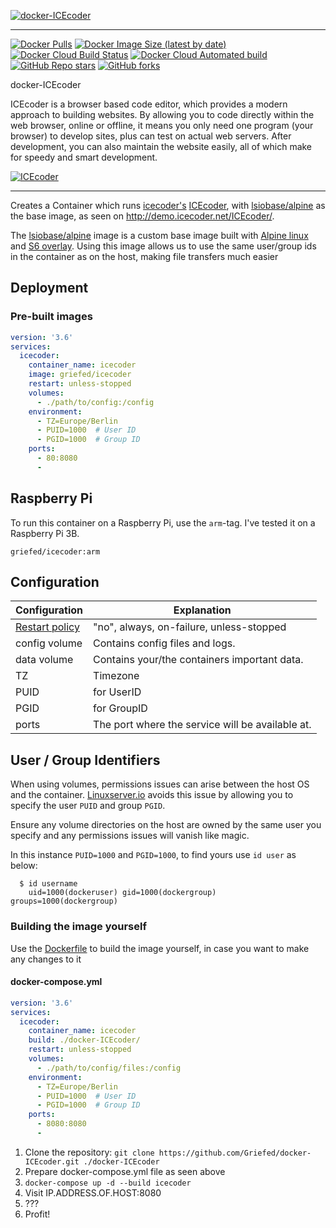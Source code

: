 [![docker-ICEcoder](https://i.griefed.de/images/2020/11/18/docker-ICEcoder_header.png)](https://github.com/Griefed/docker-ICEcoder)

---

[![Docker Pulls](https://img.shields.io/docker/pulls/griefed/icecoder?style=flat-square)](https://hub.docker.com/repository/docker/griefed/icecoder)
[![Docker Image Size (latest by date)](https://img.shields.io/docker/image-size/griefed/icecoder?label=Image%20size&sort=date&style=flat-square)](https://hub.docker.com/repository/docker/griefed/icecoder)
[![Docker Cloud Build Status](https://img.shields.io/docker/cloud/build/griefed/icecoder?label=Docker%20build&style=flat-square)](https://hub.docker.com/repository/docker/griefed/icecoder)
[![Docker Cloud Automated build](https://img.shields.io/docker/cloud/automated/griefed/icecoder?label=Docker%20build&style=flat-square)](https://hub.docker.com/repository/docker/griefed/icecoder)
[![GitHub Repo stars](https://img.shields.io/github/stars/Griefed/docker-ICEcoder?label=GitHub%20Stars&style=social)](https://github.com/Griefed/docker-ICEcoder)
[![GitHub forks](https://img.shields.io/github/forks/Griefed/docker-ICEcoder?label=GitHub%20Forks&style=social)](https://github.com/Griefed/docker-ICEcoder)

docker-ICEcoder

ICEcoder is a browser based code editor, which provides a modern approach to building websites. By allowing you to code directly within the web browser, online or offline, it means you only need one program (your browser) to develop sites, plus can test on actual web servers. After development, you can also maintain the website easily, all of which make for speedy and smart development.

[![ICEcoder](https://i.griefed.de/images/2020/11/18/docker-ICEcoder_screenshot.png)](https://github.com/icecoder/ICEcoder)

---

Creates a Container which runs [icecoder's](https://github.com/icecoder) [ICEcoder](https://github.com/icecoder/ICEcoder), with [lsiobase/alpine](https://hub.docker.com/r/lsiobase/alpine) as the base image, as seen on http://demo.icecoder.net/ICEcoder/.

The [lsiobase/alpine](https://hub.docker.com/r/lsiobase/alpine) image is a custom base image built with [Alpine linux](https://alpinelinux.org/) and [S6 overlay](https://github.com/just-containers/s6-overlay).
Using this image allows us to use the same user/group ids in the container as on the host, making file transfers much easier

## Deployment

### Pre-built images

```docker-compose.yml
version: '3.6'
services:
  icecoder:
    container_name: icecoder
    image: griefed/icecoder
    restart: unless-stopped
    volumes:
      - ./path/to/config:/config
    environment:
      - TZ=Europe/Berlin
      - PUID=1000  # User ID
      - PGID=1000  # Group ID
    ports:
      - 80:8080
      - 
```

## Raspberry Pi

To run this container on a Raspberry Pi, use the `arm`-tag. I've tested it on a Raspberry Pi 3B.

`griefed/icecoder:arm`

## Configuration

Configuration | Explanation
------------ | -------------
[Restart policy](https://docs.docker.com/compose/compose-file/#restart) | "no", always, on-failure, unless-stopped
config volume | Contains config files and logs.
data volume | Contains your/the containers important data.
TZ | Timezone
PUID | for UserID
PGID | for GroupID
ports | The port where the service will be available at.

## User / Group Identifiers

When using volumes, permissions issues can arise between the host OS and the container. [Linuxserver.io](https://www.linuxserver.io/) avoids this issue by allowing you to specify the user `PUID` and group `PGID`.

Ensure any volume directories on the host are owned by the same user you specify and any permissions issues will vanish like magic.

In this instance `PUID=1000` and `PGID=1000`, to find yours use `id user` as below:

```
  $ id username
    uid=1000(dockeruser) gid=1000(dockergroup) groups=1000(dockergroup)
```

### Building the image yourself

Use the [Dockerfile](https://github.com/Griefed/docker-ICEcoder/Dockerfile) to build the image yourself, in case you want to make any changes to it

#### docker-compose.yml

```docker-compose.yml
version: '3.6'
services:
  icecoder:
    container_name: icecoder
    build: ./docker-ICEcoder/
    restart: unless-stopped
    volumes:
      - ./path/to/config/files:/config
    environment:
      - TZ=Europe/Berlin
      - PUID=1000  # User ID
      - PGID=1000  # Group ID
    ports:
      - 8080:8080
      - 
```

1. Clone the repository: `git clone https://github.com/Griefed/docker-ICEcoder.git ./docker-ICEcoder`
1. Prepare docker-compose.yml file as seen above
1. `docker-compose up -d --build icecoder`
1. Visit IP.ADDRESS.OF.HOST:8080
1. ???
1. Profit!
